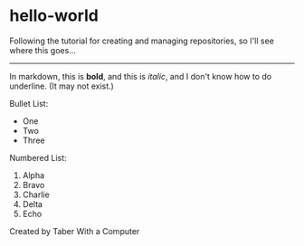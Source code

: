 # hello-world #
Following the tutorial for creating and managing repositories, so I'll see where this goes...

---

In markdown, this is **bold**, and this is _italic_, and I don't know how to do underline. (It may not exist.)

Bullet List:
* One
* Two
* Three

Numbered List:
1. Alpha
2. Bravo
3. Charlie
4. Delta
5. Echo

Created by Taber
With a Computer
